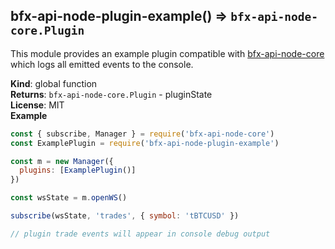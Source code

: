 <a name="bfx-api-node-plugin-example"></a>

## bfx-api-node-plugin-example() ⇒ <code>bfx-api-node-core.Plugin</code>
This module provides an example plugin compatible with
[bfx-api-node-core](https://github.com/bitfinexcom/bfx-api-node-core) which logs all emitted events to the
console.

**Kind**: global function  
**Returns**: <code>bfx-api-node-core.Plugin</code> - pluginState  
**License**: MIT  
**Example**  
```js
const { subscribe, Manager } = require('bfx-api-node-core')
const ExamplePlugin = require('bfx-api-node-plugin-example')

const m = new Manager({
  plugins: [ExamplePlugin()]
})

const wsState = m.openWS()

subscribe(wsState, 'trades', { symbol: 'tBTCUSD' })

// plugin trade events will appear in console debug output
```
